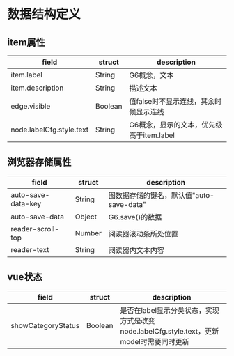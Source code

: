 # 数据结构定义

## item属性

| field                    | struct  | description                              |
| ------------------------ | ------- | ---------------------------------------- |
| item.label               | String  | G6概念，文本                             |
| item.description         | String  | 描述文本                                 |
| edge.visible             | Boolean | 值false时不显示连线，其余时候显示连线    |
| node.labelCfg.style.text | String  | G6概念，显示的文本，优先级高于item.label |

## 浏览器存储属性

| field              | struct | description                              |
| ------------------ | ------ | ---------------------------------------- |
| auto-save-data-key | String | 图数据存储的键名，默认值"auto-save-data" |
| auto-save-data     | Object | G6.save()的数据                          |
| reader-scroll-top  | Number | 阅读器滚动条所处位置                     |
| reader-text        | String | 阅读器内文本内容                         |

## vue状态

| field              | struct  | description                                                                              |
| ------------------ | ------- | ---------------------------------------------------------------------------------------- |
| showCategoryStatus | Boolean | 是否在label显示分类状态，实现方式是改变node.labelCfg.style.text，更新model时需要同时更新 |